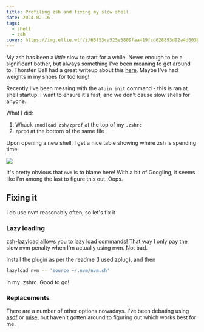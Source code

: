 ```yaml
---
title: Profiling zsh and fixing my slow shell
date: 2024-02-16
tags:
  - shell
  - zsh
cover: https://img.ellie.wtf/i/65f53ca525e5809faa419fcd628893d92a4d003b3aa1367eda9c3267cd462617.png
---
```

My zsh has been a _little_ slow to start for a while. Never enough to be a significant bother, but always something I've been meaning to get around to. Thorsten Ball had a great writeup about this [here](https://registerspill.thorstenball.com/p/how-fast-is-your-shell). Maybe I've had weights in my shoes for too long!

Recently I've been messing with the `atuin init` command - this is ran at shell startup. I want to ensure it's fast, and we don't cause slow shells for anyone. 

What I did:

1. Whack `zmodload zsh/zprof` at the top of my `.zshrc`
2. `zprod` at the bottom of the same file

Upon opening a new shell, I get a nice table showing where zsh is spending time

![](https://img.ellie.wtf/i/eeadd0c2efb5f70b219c7d6cfba2bad121ea7d17e3459e661a437369f7e68053.png)

It's pretty obvious that `nvm` is to blame here! With a bit of Googling, it seems like I'm among the last to figure this out. Oops.

## Fixing it

I do use nvm reasonably often, so let's fix it

### Lazy loading
[zsh-lazyload](https://github.com/qoomon/zsh-lazyload) allows you to lazy load commands! That way I only pay the slow nvm penalty when I'm actually using nvm. Not bad.

Install the plugin as per the readme (I used zplug), and then

```bash
lazyload nvm -- 'source ~/.nvm/nvm.sh'
```

in my .zshrc. Good to go!

### Replacements

There are a number of other options nowadays. I've been debating using [asdf](https://asdf-vm.com/) or [mise](https://mise.jdx.dev/), but haven't gotten around to figuring out which works best for me.